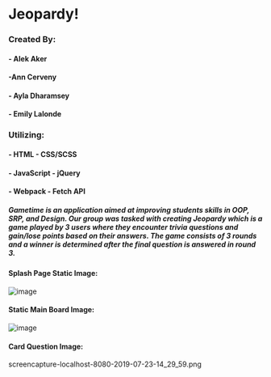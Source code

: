 # Jeopardy!

### Created By:

#### - Alek Aker
#### -Ann Cerveny
#### - Ayla Dharamsey
#### - Emily Lalonde

### Utilizing:

#### - HTML  - CSS/SCSS
#### - JavaScript  - jQuery
#### - Webpack  - Fetch API

##### Gametime is an application aimed at improving students skills in OOP, SRP, and Design. Our group was tasked with creating Jeopardy which is a game played by 3 users where they encounter trivia questions and gain/lose points based on their answers. The game consists of 3 rounds and a winner is determined after the final question is answered in round 3.

#### Splash Page Static Image:
![image](https://user-images.githubusercontent.com/47184994/61745114-038ee580-ad56-11e9-87af-af49795d5a48.png)

#### Static Main Board Image:
![image](https://user-images.githubusercontent.com/47184994/61745229-4355cd00-ad56-11e9-9d3e-1ba408bd21ac.png)

#### Card Question Image:
screencapture-localhost-8080-2019-07-23-14_29_59.png

